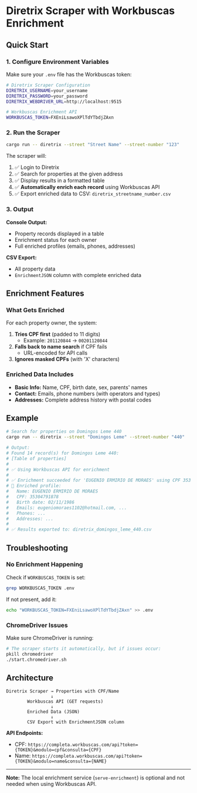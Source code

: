 # Diretrix Scraper with Workbuscas Enrichment

## Quick Start

### 1. Configure Environment Variables

Make sure your `.env` file has the Workbuscas token:

```bash
# Diretrix Scraper Configuration
DIRETRIX_USERNAME=your_username
DIRETRIX_PASSWORD=your_password
DIRETRIX_WEBDRIVER_URL=http://localhost:9515

# Workbuscas Enrichment API
WORKBUSCAS_TOKEN=FXEniLsawoXPlTdYTbdjZAxn
```

### 2. Run the Scraper

```bash
cargo run -- diretrix --street "Street Name" --street-number "123"
```

The scraper will:
1. ✅ Login to Diretrix
2. ✅ Search for properties at the given address
3. ✅ Display results in a formatted table
4. ✅ **Automatically enrich each record** using Workbuscas API
5. ✅ Export enriched data to CSV: `diretrix_streetname_number.csv`

### 3. Output

**Console Output:**
- Property records displayed in a table
- Enrichment status for each owner
- Full enriched profiles (emails, phones, addresses)

**CSV Export:**
- All property data
- `EnrichmentJSON` column with complete enriched data

## Enrichment Features

### What Gets Enriched

For each property owner, the system:
1. **Tries CPF first** (padded to 11 digits)
   - Example: `201120844` → `00201120844`
2. **Falls back to name search** if CPF fails
   - URL-encoded for API calls
3. **Ignores masked CPFs** (with 'X' characters)

### Enriched Data Includes

- **Basic Info:** Name, CPF, birth date, sex, parents' names
- **Contact:** Emails, phone numbers (with operators and types)
- **Addresses:** Complete address history with postal codes

## Example

```bash
# Search for properties on Domingos Leme 440
cargo run -- diretrix --street "Domingos Leme" --street-number "440"

# Output:
# Found 14 record(s) for Domingos Leme 440:
# [Table of properties]
#
# ✅ Using Workbuscas API for enrichment
#
# ✅ Enrichment succeeded for 'EUGENIO ERMIRIO DE MORAES' using CPF 35304791878
# 🔎 Enriched profile:
#   Name: EUGENIO ERMIRIO DE MORAES
#   CPF: 35304791878
#   Birth date: 02/11/1986
#   Emails: eugeniomoraes1102@hotmail.com, ...
#   Phones: ...
#   Addresses: ...
#
# ✅ Results exported to: diretrix_domingos_leme_440.csv
```

## Troubleshooting

### No Enrichment Happening

Check if `WORKBUSCAS_TOKEN` is set:
```bash
grep WORKBUSCAS_TOKEN .env
```

If not present, add it:
```bash
echo "WORKBUSCAS_TOKEN=FXEniLsawoXPlTdYTbdjZAxn" >> .env
```

### ChromeDriver Issues

Make sure ChromeDriver is running:
```bash
# The scraper starts it automatically, but if issues occur:
pkill chromedriver
./start.chromedriver.sh
```

## Architecture

```
Diretrix Scraper → Properties with CPF/Name
                 ↓
        Workbuscas API (GET requests)
                 ↓
        Enriched Data (JSON)
                 ↓
        CSV Export with EnrichmentJSON column
```

**API Endpoints:**
- CPF: `https://completa.workbuscas.com/api?token={TOKEN}&modulo=cpf&consulta={CPF}`
- Name: `https://completa.workbuscas.com/api?token={TOKEN}&modulo=name&consulta={NAME}`

---

**Note:** The local enrichment service (`serve-enrichment`) is optional and not needed when using Workbuscas API.
